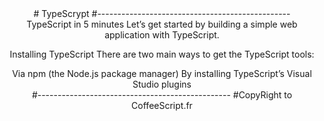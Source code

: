 <center>
# TypeScrypt
#------------------------------------------------<br>
TypeScript in 5 minutes
Let’s get started by building a simple web application with TypeScript.

Installing TypeScript
There are two main ways to get the TypeScript tools:

Via npm (the Node.js package manager)
By installing TypeScript’s Visual Studio plugins <br>
#------------------------------------------------
#CopyRight to CoffeeScript.fr

</center>
